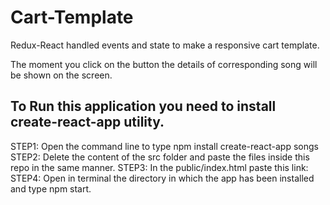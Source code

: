 # Cart-Template
Redux-React handled events and state to make a responsive cart template.

The moment you click on the button the details of corresponding song will be shown on the screen.
## To Run this application you need to install create-react-app utility.
STEP1:  Open the command line to type npm install create-react-app songs
STEP2:  Delete the content of the src folder and paste the files inside this repo in the same manner.
STEP3:  In the public/index.html paste this link: <link rel="stylesheet" href="https://cdnjs.cloudflare.com/ajax/libs/semantic-ui/1.11.8/semantic.min.css"/>
STEP4:  Open in terminal the directory in which the app has been installed and type npm start.
